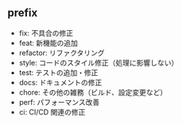 ## prefix

- fix: 不具合の修正
- feat: 新機能の追加
- refactor: リファクタリング
- style: コードのスタイル修正（処理に影響しない）
- test: テストの追加・修正
- docs: ドキュメントの修正
- chore: その他の雑務（ビルド、設定変更など）
- perf: パフォーマンス改善
- ci: CI/CD 関連の修正
